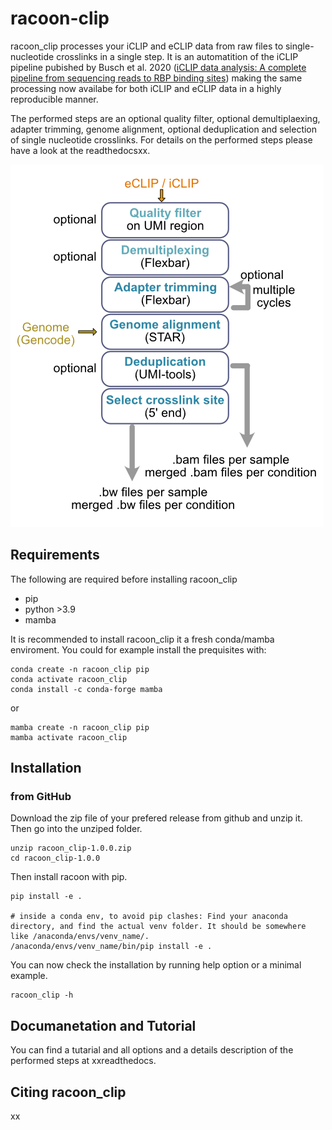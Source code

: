 # racoon-clip

racoon_clip processes your iCLIP and eCLIP data from raw files to single-nucleotide crosslinks in a single step. It is an automatition of the iCLIP pipeline pubished by Busch et al. 2020 ([iCLIP data analysis: A complete pipeline from sequencing reads to RBP binding sites](https://doi.org/10.1016/j.ymeth.2019.11.008)) making the same processing now availabe for both iCLIP and eCLIP data in a highly reproducible manner. 

The performed steps are an optional quality filter, optional demultiplaexing, adapter trimming, genome alignment, optional deduplication and selection of single nucleotide crosslinks. For details on the performed steps please have a look at the readthedocsxx.

![](Workflow.png)


## Requirements

The following are required before installing racoon_clip

+ pip
+ python >3.9
+ mamba

It is recommended to install racoon_clip it a fresh conda/mamba enviroment. You could for example install the prequisites with:

```
conda create -n racoon_clip pip
conda activate racoon_clip
conda install -c conda-forge mamba
```

or 

```
mamba create -n racoon_clip pip
mamba activate racoon_clip
``` 

## Installation

### from GitHub

Download the zip file of your prefered release from github and unzip it. Then go into the unziped folder.

```
unzip racoon_clip-1.0.0.zip
cd racoon_clip-1.0.0
```

Then install racoon with pip.
```
pip install -e .

# inside a conda env, to avoid pip clashes: Find your anaconda directory, and find the actual venv folder. It should be somewhere like /anaconda/envs/venv_name/.
/anaconda/envs/venv_name/bin/pip install -e .

```

You can now check the installation by running help option or a minimal example.

```
racoon_clip -h
```


## Documanetation and Tutorial

You can find a tutarial and all options and a details description of the performed steps at xxreadthedocs.

## Citing racoon_clip

xx
